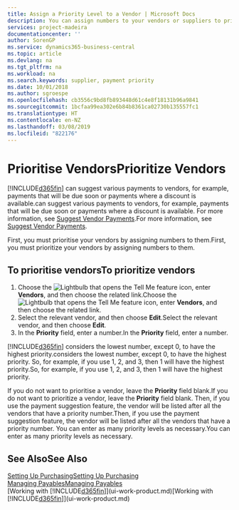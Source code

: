 ```yaml
---
title: Assign a Priority Level to a Vendor | Microsoft Docs
description: You can assign numbers to your vendors or suppliers to prioritise them and facilitate payment suggestions in Business Central.
services: project-madeira
documentationcenter: ''
author: SorenGP
ms.service: dynamics365-business-central
ms.topic: article
ms.devlang: na
ms.tgt_pltfrm: na
ms.workload: na
ms.search.keywords: supplier, payment priority
ms.date: 10/01/2018
ms.author: sgroespe
ms.openlocfilehash: cb3556c9bd8fb893448d61c4e8f18131b96a9841
ms.sourcegitcommit: 1bcfaa99ea302e6b84b8361ca02730b135557fc1
ms.translationtype: HT
ms.contentlocale: en-NZ
ms.lasthandoff: 03/08/2019
ms.locfileid: "822176"
---
```

# <a name="prioritize-vendors"></a><span data-ttu-id="004eb-103">Prioritise Vendors</span><span class="sxs-lookup"><span data-stu-id="004eb-103">Prioritize Vendors</span></span>
[!INCLUDE[d365fin](includes/d365fin_md.md)] <span data-ttu-id="004eb-104">can suggest various payments to vendors, for example, payments that will be due soon or payments where a discount is available.</span><span class="sxs-lookup"><span data-stu-id="004eb-104">can suggest various payments to vendors, for example, payments that will be due soon or payments where a discount is available.</span></span> <span data-ttu-id="004eb-105">For more information, see [Suggest Vendor Payments](payables-how-suggest-vendor-payments.md).</span><span class="sxs-lookup"><span data-stu-id="004eb-105">For more information, see [Suggest Vendor Payments](payables-how-suggest-vendor-payments.md).</span></span>

<span data-ttu-id="004eb-106">First, you must prioritise your vendors by assigning numbers to them.</span><span class="sxs-lookup"><span data-stu-id="004eb-106">First, you must prioritize your vendors by assigning numbers to them.</span></span>

## <a name="to-prioritize-vendors"></a><span data-ttu-id="004eb-107">To prioritise vendors</span><span class="sxs-lookup"><span data-stu-id="004eb-107">To prioritize vendors</span></span>
1. <span data-ttu-id="004eb-108">Choose the ![Lightbulb that opens the Tell Me feature](media/ui-search/search_small.png "Tell me what you want to do") icon, enter **Vendors**, and then choose the related link.</span><span class="sxs-lookup"><span data-stu-id="004eb-108">Choose the ![Lightbulb that opens the Tell Me feature](media/ui-search/search_small.png "Tell me what you want to do") icon, enter **Vendors**, and then choose the related link.</span></span>
2. <span data-ttu-id="004eb-109">Select the relevant vendor, and then choose **Edit**.</span><span class="sxs-lookup"><span data-stu-id="004eb-109">Select the relevant vendor, and then choose **Edit**.</span></span>
3. <span data-ttu-id="004eb-110">In the **Priority** field, enter a number.</span><span class="sxs-lookup"><span data-stu-id="004eb-110">In the **Priority** field, enter a number.</span></span>

[!INCLUDE[d365fin](includes/d365fin_md.md)] <span data-ttu-id="004eb-111">considers the lowest number, except 0, to have the highest priority.</span><span class="sxs-lookup"><span data-stu-id="004eb-111">considers the lowest number, except 0, to have the highest priority.</span></span> <span data-ttu-id="004eb-112">So, for example, if you use 1, 2, and 3, then 1 will have the highest priority.</span><span class="sxs-lookup"><span data-stu-id="004eb-112">So, for example, if you use 1, 2, and 3, then 1 will have the highest priority.</span></span>

<span data-ttu-id="004eb-113">If you do not want to prioritise a vendor, leave the **Priority** field blank.</span><span class="sxs-lookup"><span data-stu-id="004eb-113">If you do not want to prioritize a vendor, leave the **Priority** field blank.</span></span> <span data-ttu-id="004eb-114">Then, if you use the payment suggestion feature, the vendor will be listed after all the vendors that have a priority number.</span><span class="sxs-lookup"><span data-stu-id="004eb-114">Then, if you use the payment suggestion feature, the vendor will be listed after all the vendors that have a priority number.</span></span> <span data-ttu-id="004eb-115">You can enter as many priority levels as necessary.</span><span class="sxs-lookup"><span data-stu-id="004eb-115">You can enter as many priority levels as necessary.</span></span>

## <a name="see-also"></a><span data-ttu-id="004eb-116">See Also</span><span class="sxs-lookup"><span data-stu-id="004eb-116">See Also</span></span>
[<span data-ttu-id="004eb-117">Setting Up Purchasing</span><span class="sxs-lookup"><span data-stu-id="004eb-117">Setting Up Purchasing</span></span>](purchasing-setup-purchasing.md)  
[<span data-ttu-id="004eb-118">Managing Payables</span><span class="sxs-lookup"><span data-stu-id="004eb-118">Managing Payables</span></span>](payables-manage-payables.md)  
<span data-ttu-id="004eb-119">[Working with [!INCLUDE[d365fin](includes/d365fin_md.md)]](ui-work-product.md)</span><span class="sxs-lookup"><span data-stu-id="004eb-119">[Working with [!INCLUDE[d365fin](includes/d365fin_md.md)]](ui-work-product.md)</span></span>
